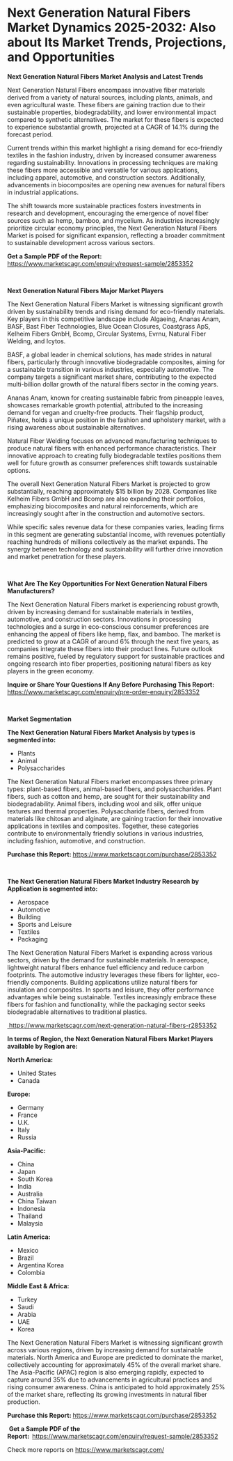 <p><h1>Next Generation Natural Fibers Market Dynamics 2025-2032: Also about Its Market Trends, Projections, and Opportunities</h1></p><p><strong>Next Generation Natural Fibers Market Analysis and Latest Trends</strong></p>
<p><p>Next Generation Natural Fibers encompass innovative fiber materials derived from a variety of natural sources, including plants, animals, and even agricultural waste. These fibers are gaining traction due to their sustainable properties, biodegradability, and lower environmental impact compared to synthetic alternatives. The market for these fibers is expected to experience substantial growth, projected at a CAGR of 14.1% during the forecast period.</p><p>Current trends within this market highlight a rising demand for eco-friendly textiles in the fashion industry, driven by increased consumer awareness regarding sustainability. Innovations in processing techniques are making these fibers more accessible and versatile for various applications, including apparel, automotive, and construction sectors. Additionally, advancements in biocomposites are opening new avenues for natural fibers in industrial applications.</p><p>The shift towards more sustainable practices fosters investments in research and development, encouraging the emergence of novel fiber sources such as hemp, bamboo, and mycelium. As industries increasingly prioritize circular economy principles, the Next Generation Natural Fibers Market is poised for significant expansion, reflecting a broader commitment to sustainable development across various sectors.</p></p>
<p><strong>Get a Sample PDF of the Report:&nbsp;</strong> <a href="https://www.marketscagr.com/enquiry/request-sample/2853352?utm_campaign=2987&utm_medium=2&utm_source=Github&utm_content=ia&utm_term=11032025&utm_id=next-generation-natural-fibers">https://www.marketscagr.com/enquiry/request-sample/2853352</a></p>
<p>&nbsp;</p>
<p><strong>Next Generation Natural Fibers Major Market Players</strong></p>
<p><p>The Next Generation Natural Fibers Market is witnessing significant growth driven by sustainability trends and rising demand for eco-friendly materials. Key players in this competitive landscape include Algaeing, Ananas Anam, BASF, Bast Fiber Technologies, Blue Ocean Closures, Coastgrass ApS, Kelheim Fibers GmbH, Bcomp, Circular Systems, Evrnu, Natural Fiber Welding, and Icytos.</p><p>BASF, a global leader in chemical solutions, has made strides in natural fibers, particularly through innovative biodegradable composites, aiming for a sustainable transition in various industries, especially automotive. The company targets a significant market share, contributing to the expected multi-billion dollar growth of the natural fibers sector in the coming years.</p><p>Ananas Anam, known for creating sustainable fabric from pineapple leaves, showcases remarkable growth potential, attributed to the increasing demand for vegan and cruelty-free products. Their flagship product, Piñatex, holds a unique position in the fashion and upholstery market, with a rising awareness about sustainable alternatives.</p><p>Natural Fiber Welding focuses on advanced manufacturing techniques to produce natural fibers with enhanced performance characteristics. Their innovative approach to creating fully biodegradable textiles positions them well for future growth as consumer preferences shift towards sustainable options.</p><p>The overall Next Generation Natural Fibers Market is projected to grow substantially, reaching approximately $15 billion by 2028. Companies like Kelheim Fibers GmbH and Bcomp are also expanding their portfolios, emphasizing biocomposites and natural reinforcements, which are increasingly sought after in the construction and automotive sectors.</p><p>While specific sales revenue data for these companies varies, leading firms in this segment are generating substantial income, with revenues potentially reaching hundreds of millions collectively as the market expands. The synergy between technology and sustainability will further drive innovation and market penetration for these players.</p></p>
<p>&nbsp;</p>
<p><strong>What Are The Key Opportunities For Next Generation Natural Fibers Manufacturers?</strong></p>
<p><p>The Next Generation Natural Fibers market is experiencing robust growth, driven by increasing demand for sustainable materials in textiles, automotive, and construction sectors. Innovations in processing technologies and a surge in eco-conscious consumer preferences are enhancing the appeal of fibers like hemp, flax, and bamboo. The market is predicted to grow at a CAGR of around 6% through the next five years, as companies integrate these fibers into their product lines. Future outlook remains positive, fueled by regulatory support for sustainable practices and ongoing research into fiber properties, positioning natural fibers as key players in the green economy.</p></p>
<p><strong>Inquire or Share Your Questions If Any Before Purchasing This Report:</strong> <a href="https://www.marketscagr.com/enquiry/pre-order-enquiry/2853352?utm_campaign=2987&utm_medium=2&utm_source=Github&utm_content=ia&utm_term=11032025&utm_id=next-generation-natural-fibers">https://www.marketscagr.com/enquiry/pre-order-enquiry/2853352</a></p>
<p>&nbsp;</p>
<p><strong>Market Segmentation</strong></p>
<p><strong>The Next Generation Natural Fibers Market Analysis by types is segmented into:</strong></p>
<p><ul><li>Plants</li><li>Animal</li><li>Polysaccharides</li></ul></p>
<p><p>The Next Generation Natural Fibers market encompasses three primary types: plant-based fibers, animal-based fibers, and polysaccharides. Plant fibers, such as cotton and hemp, are sought for their sustainability and biodegradability. Animal fibers, including wool and silk, offer unique textures and thermal properties. Polysaccharide fibers, derived from materials like chitosan and alginate, are gaining traction for their innovative applications in textiles and composites. Together, these categories contribute to environmentally friendly solutions in various industries, including fashion, automotive, and construction.</p></p>
<p><strong>Purchase this Report:&nbsp;</strong><a href="https://www.marketscagr.com/purchase/2853352?utm_campaign=2987&utm_medium=2&utm_source=Github&utm_content=ia&utm_term=11032025&utm_id=next-generation-natural-fibers">https://www.marketscagr.com/purchase/2853352</a></p>
<p>&nbsp;</p>
<p><strong>The Next Generation Natural Fibers Market Industry Research by Application is segmented into:</strong></p>
<p><ul><li>Aerospace</li><li>Automotive</li><li>Building</li><li>Sports and Leisure</li><li>Textiles</li><li>Packaging</li></ul></p>
<p><p>The Next Generation Natural Fibers Market is expanding across various sectors, driven by the demand for sustainable materials. In aerospace, lightweight natural fibers enhance fuel efficiency and reduce carbon footprints. The automotive industry leverages these fibers for lighter, eco-friendly components. Building applications utilize natural fibers for insulation and composites. In sports and leisure, they offer performance advantages while being sustainable. Textiles increasingly embrace these fibers for fashion and functionality, while the packaging sector seeks biodegradable alternatives to traditional plastics.</p></p>
<p><a href="https://www.marketscagr.com/next-generation-natural-fibers-r2853352?utm_campaign=2987&utm_medium=2&utm_source=Github&utm_content=ia&utm_term=11032025&utm_id=next-generation-natural-fibers">&nbsp;https://www.marketscagr.com/next-generation-natural-fibers-r2853352</a></p>
<p><strong>In terms of Region, the Next Generation Natural Fibers Market Players available by Region are:</strong></p>
<p>
    <p> <strong> North America: </strong>
        <ul>
            <li>United States</li>
            <li>Canada</li>
        </ul>
        </p> 
    <p> <strong> Europe: </strong>
        <ul>
            <li>Germany</li>
            <li>France</li>
            <li>U.K.</li>
            <li>Italy</li>
            <li>Russia</li>
        </ul>
        </p> 
    <p> <strong> Asia-Pacific: </strong>
        <ul>
            <li>China</li>
            <li>Japan</li>
            <li>South Korea</li>
            <li>India</li>
            <li>Australia</li>
            <li>China Taiwan</li>
            <li>Indonesia</li>
            <li>Thailand</li>
            <li>Malaysia</li>
        </ul>
        </p> 
    <p> <strong> Latin America: </strong>
        <ul>
            <li>Mexico</li>
            <li>Brazil</li>
            <li>Argentina Korea</li>
            <li>Colombia</li>
        </ul>
        </p> 
    <p> <strong> Middle East & Africa: </strong>
        <ul>
            <li>Turkey</li>
            <li>Saudi</li>
            <li>Arabia</li>
            <li>UAE</li>
            <li>Korea</li>
        </ul>
    </p>
    </p>
<p><p>The Next Generation Natural Fibers Market is witnessing significant growth across various regions, driven by increasing demand for sustainable materials. North America and Europe are predicted to dominate the market, collectively accounting for approximately 45% of the overall market share. The Asia-Pacific (APAC) region is also emerging rapidly, expected to capture around 35% due to advancements in agricultural practices and rising consumer awareness. China is anticipated to hold approximately 25% of the market share, reflecting its growing investments in natural fiber production.</p></p>
<p><strong>Purchase this Report: </strong><a href="https://www.marketscagr.com/purchase/2853352?utm_campaign=2987&utm_medium=2&utm_source=Github&utm_content=ia&utm_term=11032025&utm_id=next-generation-natural-fibers">https://www.marketscagr.com/purchase/2853352</a></p>
<p>&nbsp;<strong>Get a Sample PDF of the Report:&nbsp;&nbsp;</strong><a href="https://www.marketscagr.com/enquiry/request-sample/2853352?utm_campaign=2987&utm_medium=2&utm_source=Github&utm_content=ia&utm_term=11032025&utm_id=next-generation-natural-fibers">https://www.marketscagr.com/enquiry/request-sample/2853352</a></p>
<p><strong></strong></p>
<p>Check more reports on <a href="https://www.marketscagr.com/?utm_campaign=2987&utm_medium=2&utm_source=Github&utm_content=ia&utm_term=11032025&utm_id=next-generation-natural-fibers">https://www.marketscagr.com/</a></p>